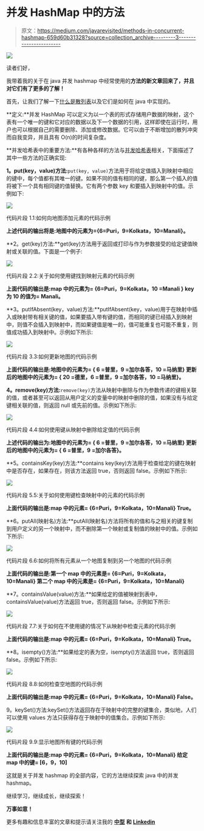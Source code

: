 # 并发 HashMap 中的方法

> 原文：<https://medium.com/javarevisited/methods-in-concurrent-hashmap-659d60b31328?source=collection_archive---------3----------------------->

[![](img/9e73f3ed25b35c933c6fa64d1f664099.png)](https://javarevisited.blogspot.com/2011/02/how-hashmap-works-in-java.html#axzz4sZOoYUxv)

读者们好，

我带着我的关于在 java 并发 hashmap 中经常使用的**方法的新文章回来了，并且对它们有了更多的了解！**

首先，让我们了解一下[什么是散列表](https://www.java67.com/2017/08/top-10-java-hashmap-interview-questions.html)以及它们是如何在 java 中实现的。

**定义:**并发 HashMap 可以定义为以一个表的形式存储用户数据的映射，这个表有一个唯一的键和它对应的数据以及下一个数据的引用，这样即使在运行时，用户也可以根据自己的需要删除、添加或修改数据。它可以由于不断增加的散列冲突而自我变异，并且具有 O(n)的时间复杂度。

**并发哈希表中的重要方法:**有各种各样的方法与[并发哈希表](https://www.java67.com/2020/02/25-examples-of-concurrenthashmap-in-java.html)相关，下面描述了其中一些方法的正确实现:

**1。put(key，value)方法:**`put(key, value)`方法用于将给定值插入到映射中相应的键中，每个值都有其唯一的键。如果不同的值有相同的键，那么第一个插入的值将被下一个具有相同键的值替换。它有两个参数 key 和要插入到映射中的值。示例如下:

[![](img/c275d24fb1989b67be7ac332ef667489.png)](https://www.java67.com/2013/02/10-examples-of-hashmap-in-java-programming-tutorial.html)

代码片段 1.1:如何向地图添加元素的代码示例

**上述代码的输出将是:地图中的元素为={6=Puri，9=Kolkata，10=Manali}。**

**2。get(key)方法:**get(key)方法用于返回或打印与作为参数接受的给定键值映射或关联的值。下面是一个例子:

[![](img/1d93f05f280ccb6b3dc68b37e99a39d7.png)](https://www.java67.com/2013/06/how-get-method-of-hashmap-or-hashtable-works-internally.html)

代码片段 2.2:关于如何使用键找到映射元素的代码示例

**上面代码的输出是:map 中的元素为= {6=Puri，9=Kolkata，10 =Manali }
key 为 10 的值为= Manali。**

**3。putIfAbsent(key，value)方法:**putIfAbsent(key，value)用于在映射中插入或映射带有相关键的值，如果要插入带有键的值，而相同的键已经插入到映射中，则值不会插入到映射中，而如果键值是唯一的，值可能重复也可能不重复，则值成功插入到映射中。示例如下所示:

[![](img/b764abf069bafe1e34c2cf86262b2d19.png)](https://javarevisited.blogspot.com/2013/02/concurrenthashmap-in-java-example-tutorial-working.html)

代码片段 3.3:如何更新地图的代码示例

**上面代码的输出是:地图中的元素为= { 6 =普里，9 =加尔各答，10 =马纳里}
更新后的地图中的元素为= { 20 =德里，6 =普里，9 =加尔各答，10 =马纳里}。**

**4。remove(key)方法:**`remove(key)`方法从映射中删除与作为参数传递的键相关联的值，或者甚至可以返回从用户定义的变量中的映射中删除的值，如果没有与给定键相关联的值，则返回 null 或先前的值。示例如下所示:

[![](img/cef0e7803e06615f7193908175690e85.png)](https://javarevisited.blogspot.com/2017/08/how-to-remove-key-value-pairs-from-hashmap-java8-example.html)

代码片段 4.4:如何使用键从映射中删除给定值的代码示例

**上述代码的输出为:地图中的元素为= { 6 =普里，9 =加尔各答，10 =马纳里}
更新后的地图中的元素为= { 6 =普里，9 =加尔各答}。**

**5。containsKey(key)方法:**contains key(key)方法用于检查给定的键在映射中是否存在，如果存在，则该方法返回 true，否则返回 false。示例如下所示:

[![](img/8efb9fe891be144db077a87eff2c1c04.png)](https://javarevisited.blogspot.com/2020/04/java-hashmap-containskey-and-containsValue-example.html)

代码片段 5.5:关于如何使用键检查映射中的元素的代码示例

**上面代码的输出是:map 中的元素= {6=Puri，9=Kolkata，10=Manali}
True。**

**6。putAll(映射名)方法:**putAll(映射名)方法将所有的值和与之相关的键复制到用户定义的另一个映射中，而不删除第一个映射或复制值的映射中的值。示例如下所示:

[![](img/b33572ec986b090b3e1c2c380c10012e.png)](http://www.java67.com/2017/08/how-to-create-concurrenthashset-from-concurrentHashMap-Java-example.html#.WaWLVV8CXvQ.linkedin)

代码片段 6.6:如何将所有元素从一个地图复制到另一个地图的代码示例

**上面代码的输出是:第一个 map 中的元素是= {6=Puri，9=Kolkata，10=Manali}
第二个 map 中的元素是= {6=Puri，9=Kolkata，10=Manali}**

**7。containsValue(value)方法:**如果给定的值被映射到表中，containsValue(value)方法返回 true，否则返回 false。示例如下所示:

[![](img/7c64df8f0c4f2ce080b71701c116bae4.png)](http://www.java67.com/2019/01/how-to-check-if-key-exits-in-hashmap-in-java.html?fbclid=IwAR2yL1rg5O_AkibuA-b75q6_8geITRmhWPv6h-cA_7vd5qhk7QFq8b-wX28)

代码片段 7.7:关于如何在不使用键的情况下从映射中检查元素的代码示例

**上面代码的输出是:map 中的元素= {6=Puri，9=Kolkata，10=Manali}
True。**

**8。isempty()方法:**如果给定的表为空，isempty()方法返回 true，否则返回 false。示例如下所示:

[![](img/efdf35b4fbbc4b21dbe81ad385e019e2.png)](https://javarevisited.blogspot.sg/2017/08/top-10-java-concurrenthashmap-interview.html)

代码片段 8.8:如何检查空地图的代码示例

**上面代码的输出是:map 中的元素= {6=Puri，9=Kolkata，10=Manali}
False。**

9。keySet()方法:keySet()方法返回存在于映射中的完整的键集合，类似地，人们可以使用 values 方法只获得存在于映射中的值集合。示例如下所示:

[![](img/c7372f42ffb00bca649c09d67b270328.png)](http://www.java67.com/2017/08/how-to-create-concurrenthashset-from-concurrentHashMap-Java-example.html)

代码片段 9.9:显示地图所有键的代码示例

**上面代码的输出是:map 中的元素= {6=Puri，9=Kolkata，10=Manali}
给定 map 中的键= [6，9，10]**

这就是关于并发 hashmap 的全部内容，它的方法继续探索 java 中的并发 hashmap。

继续学习，继续成长，继续探索！

**万事如意！**

更多有趣和信息丰富的文章和提示请关注我的 [**中型**](https://swapnilkant11.medium.com/) **和** [**Linkedin**](https://www.linkedin.com/in/swapnil-kant-279a3b148/)